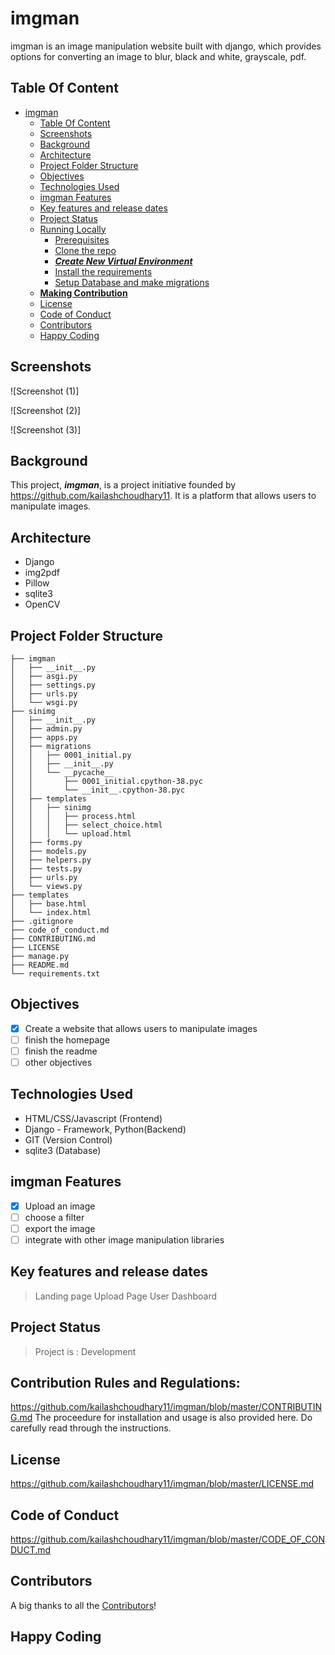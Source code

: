 # imgman

imgman is an image manipulation website built with django, which provides options for converting an image to blur, black and white, grayscale, pdf.

## Table Of Content

- [imgman](#imgman)
  - [Table Of Content](#table-of-content)
  - [Screenshots](#screenshots)
  - [Background](#background)
  - [Architecture](#architecture)
  - [Project Folder Structure](#project-folder-structure)
  - [Objectives](#objectives)
  - [Technologies Used](#technologies-used)
  - [imgman Features](#imgman-features)
  - [Key features and release dates](#key-features-and-release-dates)
  - [Project Status](#project-status)
  - [Running Locally](#running-locally)
    - [Prerequisites](#prerequisites)
    - [Clone the repo](#clone-the-repo)
    - [***Create New Virtual Environment***](#create-new-virtual-environment)
    - [Install the requirements](#install-the-requirements)
    - [Setup Database and make migrations](#setup-database-and-make-migrations)
  - [**Making Contribution**](#making-contribution)
  - [License](#license)
  - [Code of Conduct](#code-of-conduct)
  - [Contributors](#contributors)
  - [Happy Coding](#happy-coding)

## Screenshots

![Screenshot (1)]

![Screenshot (2)]

![Screenshot (3)]

## Background

This project, ***imgman***, is a project initiative founded by <https://github.com/kailashchoudhary11>. It is a platform that allows users to manipulate images.

## Architecture

- Django
- img2pdf
- Pillow
- sqlite3
- OpenCV

## Project Folder Structure

```imgman
├── imgman
│   ├── __init__.py
│   ├── asgi.py
│   ├── settings.py
│   ├── urls.py
│   └── wsgi.py
├── sinimg
│   ├── __init__.py
│   ├── admin.py
│   ├── apps.py
│   ├── migrations
│   │   ├── 0001_initial.py
│   │   ├── __init__.py
│   │   └── __pycache__
│   │       ├── 0001_initial.cpython-38.pyc
│   │       └── __init__.cpython-38.pyc
│   ├── templates
│   │   ├── sinimg
│   │   │   ├── process.html
│   │   │   ├── select_choice.html
│   │   │   └── upload.html
│   ├── forms.py
│   ├── models.py
│   ├── helpers.py
│   ├── tests.py
│   ├── urls.py
│   └── views.py
├── templates
│   ├── base.html
│   └── index.html
├── .gitignore
├── code_of_conduct.md
├── CONTRIBUTING.md
├── LICENSE
├── manage.py
├── README.md
└── requirements.txt
```

## Objectives

- [x] Create a website that allows users to manipulate images
- [ ] finish the homepage
- [ ] finish the readme
- [ ] other objectives

## Technologies Used

- HTML/CSS/Javascript (Frontend)
- Django - Framework, Python(Backend)
- GIT (Version Control)
- sqlite3 (Database)

## imgman Features

- [x] Upload an image
- [ ] choose a filter
- [ ] export the image
- [ ] integrate with other image manipulation libraries

## Key features and release dates

> Landing page
> Upload Page
> User Dashboard

## Project Status

> Project is : Development

## Contribution Rules and Regulations: 
<https://github.com/kailashchoudhary11/imgman/blob/master/CONTRIBUTING.md>
The proceedure for installation and usage is also provided here. Do carefully read through the instructions.


## License
<https://github.com/kailashchoudhary11/imgman/blob/master/LICENSE.md>

## Code of Conduct

<https://github.com/kailashchoudhary11/imgman/blob/master/CODE_OF_CONDUCT.md>

## Contributors

A big thanks to all the [Contributors](https://github.com/kailashchoudhary11/imgman/graphs/contributors)!

## Happy Coding

